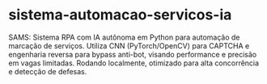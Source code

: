 # sistema-automacao-servicos-ia
SAMS: Sistema RPA com IA autônoma em Python para automação de marcação de serviços. Utiliza CNN (PyTorch/OpenCV) para CAPTCHA e engenharia reversa para bypass anti-bot, visando performance e precisão em vagas limitadas. Rodando localmente, otimizado para alta concorrência e detecção de defesas.
